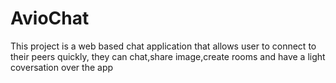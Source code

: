 # AvioChat 
This project is a web based chat application that allows user to connect to their peers quickly, they can chat,share image,create rooms and have a light coversation over the app
